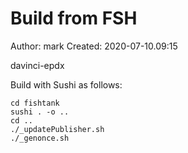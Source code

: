 # Build from FSH

Author: mark
Created: 2020-07-10.09:15

davinci-epdx

Build with Sushi as follows:

    cd fishtank
    sushi . -o ..
    cd ..
    ./_updatePublisher.sh
    ./_genonce.sh
    

